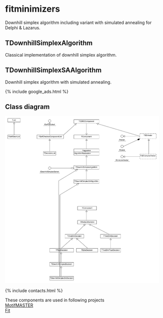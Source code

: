 # fitminimizers
Downhill simplex algorithm including variant with simulated annealing for Delphi & Lazarus.

## TDownhillSimplexAlgorithm
Classical implementation of downhill simplex algorithm.

## TDownhillSimplexSAAlgorithm
Downhill simplex algorithm with simulated annealing.

{% include google_ads.html %}

## Class diagram
![Class diagram](assets/classes.png)

{% include contacts.html %}

These components are used in following projects  
[MotifMASTER](http://motifmaster.sourceforge.net/)  
[Fit](https://dvmorozov.github.io/fit/)  
